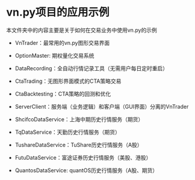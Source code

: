 # vn.py项目的应用示例

本文件夹中的内容主要是关于如何在交易业务中使用vn.py的示例

* VnTrader：最常用的vn.py图形交易界面

* OptionMaster: 期权量化交易系统

* DataRecording：全自动行情记录工具（无需用户每日定时重启）

* CtaTrading：无图形界面模式的CTA策略交易

* CtaBacktesting：CTA策略的回测和优化

* ServerClient：服务端（业务逻辑）和客户端（GUI界面）分离的VnTrader

* ShcifcoDataService：上海中期历史行情服务（期货）

* TqDataService：天勤历史行情服务（期货）

* TushareDataService：TuShare历史行情服务（A股）

* FutuDataService：富途证券历史行情服务（美股、港股）

* QuantosDataService: quantOS历史行情服务（A股、期货）
